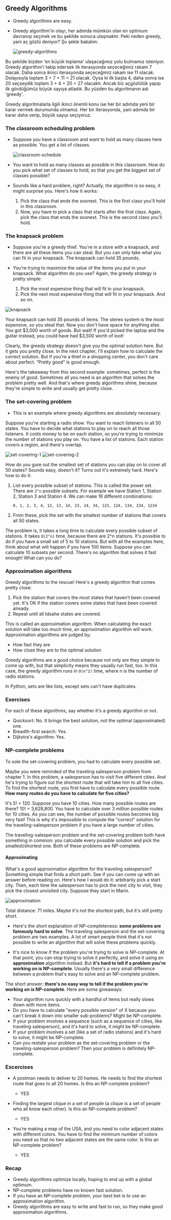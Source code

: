 ## Greedy Algorithms

- Greedy algorithms are easy.

- Greedy algorithm'in olayı, her adımda mümkün olan en optimum davranışı seçmek ve bu şekilde sonuca ulaşmaktır. Peki neden greedy, yani aç gözlü deniyor? Şu şekle bakalım:

  ![greedy-algorithms](images/greedy-algorithms.png)

Bu şekilde bizden 'en büyük toplama' ulaşacağımız yolu bulmamız isteniyor. Greedy algorithm'i takip edersek ilk iterasyonda seçeceğimiz rakam 7 olacak. Daha sonra ikinci iterasyonda seçeceğimiz rakam ise 11 olacak. Dolayısıyla toplam 3 + 7 + 11 = 21 olacak. Oysa ki ilk başta 4, daha sonra ise 20 seçseydik toplam 3 + 4 + 20 = 27 olacaktı. Ancak biz açgözlülük yapıp ilk gördüğümüz büyük sayıya atladık. Bu yüzden bu algoritmanın adı 'greedy'.

Greedy algoritmalarla ilgili ikinci önemli konu ise her bir adımda yeni bir karar vermek durumunda olmamız. Her bir iterasyonda, yani adımda bir karar daha verip, büyük sayıyı seçiyoruz.

### The classroom scheduling problem

- Suppose you have a classroom and want to hold as many classes here as possible. You get a list of classes.

  ![classroom-schedule](images/classroom-schedule.png)

- You want to hold as many classes as possible in this classroom. How do you pick what set of classes to hold, so that you get the biggest set of classes possible?

- Sounds like a hard problem, right? Actually, the algorithm is so easy, it might surprise you. Here's how it works:

  1. Pick the class that ends the soonest.  This is the first class you'll hold in this classroom.
  2. Now, you have to pick a class that starts after the first class. Again, pick the class that ends the soonest. This is the second class you'll hold.

### The knapsack problem

- Suppose you're a greedy thief. You're in a store with a knapsack, and there are all these items you can steal. But you can only take what you can fit in your knapsack. The knapsack can hold 35 pounds.

- You're trying to maximize the value of the items you put in your knapsack. What algorithm do you use? Again, the greedy strategy is pretty simple:

  1. Pick the most expensive thing that will fit in your knapsack.
  2. Pick the next most expensive thing that will fit in your knapsack. And so on.

![knapsack](images/knapsack.png)

Your knapsack can hold 35 pounds of items.  The stereo system is the most expensive, so you steal that. Now you don't have space for anything else. You got $3,000 worth of goods. But wait! If you'd picked the laptop and the guitar instead, you could have had $3,500 worth of loot!

Clearly, the greedy strategy doesn't give you the optimal solution here. But it gets you pretty close. In the next chapter, I'll explain how to calculate the correct solution. But if you're a thief in a shopping center, you don't care about perfect. “Pretty good” is good enough.

Here's the takeaway from this second example: sometimes, perfect is the enemy of good. Sometimes all you need is an algorithm that solves the problem pretty well. And that's where greedy algorithms shine, because they're simple to write and usually get pretty close.

### The set-covering problem

- This is an example where greedy algorithms are absolutely necessary.

Suppose you're starting a radio show. You want to reach listeners in all 50 states. You have to decide what stations to play on to reach all those listeners. It costs money to be on each station, so you're trying to minimize the number of stations you play on. You have a list of stations. Each station covers a region, and there's overlap.

![set-covering-1](images/set-covering-1.png)
![set-covering-2](images/set-covering-2.png)

How do you  gure out the smallest set of stations you can play on to cover all 50 states? Sounds easy, doesn't it? Turns out it's extremely hard. Here's how to do it:

1. List every possible subset of stations. This is called the power set. There are `2^n` possible subsets. For example we have Station 1, Station 2, Station 3 and Station 4. We can make 16 different combinations:

    `0, 1, 2, 3, 4, 12, 13, 14, 23, 24, 34, 123, 124, 134, 234, 1234`

2. From these, pick the set with the smallest number of stations that covers all 50 states.

The problem is, it takes a long time to calculate every possible subset of stations. It takes `O(2^n)` time, because there are 2^n stations. It's possible to do if you have a small set of 5 to 10 stations. But with all the examples here, think about what will happen if you have 100 items. Suppose you can calculate 10 subsets per second. There's no algorithm that solves it fast enough! What can you do?

### Approximation algorithms

Greedy algorithms to the rescue! Here's a greedy algorithm that comes pretty close:

1. Pick the station that covers the most states that haven't been covered yet. It's OK if the station covers some states that have been covered already.
2. Repeat until all tdsahe states are covered.

This is called an approximation algorithm. When calculating the exact solution will take too much time, an approximation algorithm will work. Approximation algorithms are judged by;

- How fast they are
- How close they are to the optimal solution

Greedy algorithms are a good choice because not only are they simple to come up with, but that simplicity means they usually run fast, too. In this case, the greedy algorithm runs in `O(n^2)` time, where n is the number of radio stations.

In Python, sets are like lists, except sets can't have duplicates.

### Exercises

For each of these algorithms, say whether it's a greedy algorithm or not.

- Quicksort: No. It brings the best solution, not the optimal (approximated) one.
- Breadth-first search: Yes.
- Dijkstra's algorithm: Yes.

### NP-complete problems

To sole the set-covering problem, you had to calculate every possible set.

Maybe you were reminded of the traveling salesperson problem from chapter 1. In this problem, a salesperson has to visit five different cities. And he's trying to figure out the shortest route that will take him to all five cities. To find the shortest route, you first have to calculate every possible route. **How many routes do you have to calculate for five cities?**

It's 5! = 120. Suppose you have 10 cities. How many possible routes are there? 10! = 3,628,800. You have to calculate over 3 million possible routes for 10 cities. As you can see, the number of possible routes becomes big very fast! This is why it's impossible to compute the "correct" solution for the traveling-salesperson problem if you have a large number of cities.

The traveling-salesperson problem and the set-covering problem both have something in common: you calculate every possible solution and pick the smallest/shortest one. Both of these problems are NP-complete.

#### Approximating

What's a good approximation algorithm for the traveling salesperson? Something simple that finds a short path. See if you can come up with an answer before reading on. Here's how I would do it: arbitrarily pick a start city. Then, each time the salesperson has to pick the next city to visit, they pick the closest unvisited city. Suppose they start in Marin.

![approximation](images/approximation.png)

Total distance: 71 miles. Maybe it's not the shortest path, but it's still pretty short.

- Here's the short explanation of NP-completeness: **some problems are famously hard to solve**. The traveling salesperson and the set-covering problem are two examples. A lot of smart people think that it's not possible to write an algorithm that will solve these problems quickly.

- It's nice to know if the problem you're trying to solve is NP-complete. At that point, you can stop trying to solve it perfectly, and solve it using an **approximation** algorithm instead. But **it's hard to tell if a problem you're working on is NP-complete**. Usually there's a very small difference between a problem that's easy to solve and an NP-complete problem.

The short answer: **there's no easy way to tell if the problem you're working on is NP-complete**. Here are some giveaways:

- Your algorithm runs quickly with a handful of items but really slows down with more items.
- Do you have to calculate "every possible version" of X because you can't break it down into smaller sub-problems? Might be NP-complete.
- If your problem involves a sequence (such as a sequence of cities, like traveling salesperson), and it's hard to solve, it might be NP-complete.
- If your problem involves a set (like a set of radio stations) and it's hard to solve, it might be NP-complete.
- Can you restate your problem as the set-covering problem or the traveling-salesperson problem? Then your problem is definitely NP-complete.

### Excercises

- A postman needs to deliver to 20 homes. He needs to find the shortest route that goes to all 20 homes. Is this an NP-complete problem?
  - YES

- Finding the largest clique in a set of people (a clique is a set of people who all know each other). Is this an NP-complete problem?
  - YES

- You're making a map of the USA, and you need to color adjacent states with different colors. You have to find the minimum number of colors you need so that no two adjacent states are the same color. Is this an NP-complete problem?
  - YES

### Recap

- Greedy algorithms optimize locally, hoping to end up with a global optimum.
- NP-complete problems have no known fast solution.
- If you have an NP-complete problem, your best bet is to use an approximation algorithm.
- Greedy algorithms are easy to write and fast to run, so they make good approximation algorithms.
